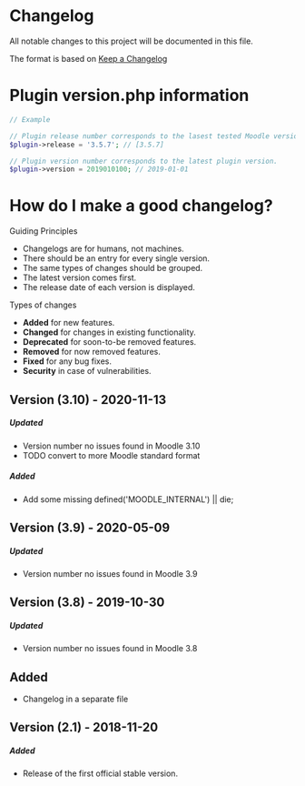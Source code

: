 # Changelog
All notable changes to this project will be documented in this file.

The format is based on [Keep a Changelog](https://keepachangelog.com/en/1.0.0/)

# Plugin version.php information
```php
// Example

// Plugin release number corresponds to the lasest tested Moodle version in which the plugin has been tested.
$plugin->release = '3.5.7'; // [3.5.7]

// Plugin version number corresponds to the latest plugin version.
$plugin->version = 2019010100; // 2019-01-01
```

# How do I make a good changelog?
Guiding Principles
* Changelogs are for humans, not machines.
* There should be an entry for every single version.
* The same types of changes should be grouped.
* The latest version comes first.
* The release date of each version is displayed.

Types of changes
* **Added** for new features.
* **Changed** for changes in existing functionality.
* **Deprecated** for soon-to-be removed features.
* **Removed** for now removed features.
* **Fixed** for any bug fixes.
* **Security** in case of vulnerabilities.

## Version (3.10) - 2020-11-13

##### Updated
- Version number no issues found in Moodle 3.10
- TODO convert to more Moodle standard format

##### Added
- Add some missing defined('MOODLE_INTERNAL') || die;


## Version (3.9) - 2020-05-09

##### Updated
- Version number no issues found in Moodle 3.9

## Version (3.8) - 2019-10-30

##### Updated
- Version number no issues found in Moodle 3.8

## Added
- Changelog in a separate file


## Version (2.1) - 2018-11-20

##### Added
- Release of the first official stable version.
